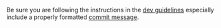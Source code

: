 Be sure you are following the instructions in the [dev guidelines](http://www.numpy.org/devdocs/dev/gitwash/development_workflow.html) especially include a properly formatted [commit message](http://www.numpy.org/devdocs/dev/gitwash/development_workflow.html#writing-the-commit-message).
